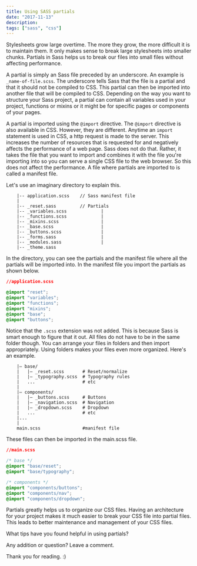 ```yaml
---
title: Using SASS partials
date: "2017-11-13"
description: 
tags: ["sass", "css"]
---
```



Stylesheets grow large overtime. The more they grow, the more difficult it is to maintain them. It only makes sense to break large stylesheets into smaller chunks. Partials in Sass helps us to break our files into small files without affecting performance.

A partial is simply an Sass file preceded by an underscore. An example is `_name-of-file.scss`. The underscore tells Sass that the file is a partial and that it should not be compiled to CSS. This partial can then be imported into another file that will be compiled to CSS. Depending on the way you want to structure your Sass project, a partial can contain all variables used in your project, functions or mixins or it might be for specific pages or components of your pages.

A partial is imported using the `@import` directive. The `@import` directive is also available in CSS. However, they are different. Anytime an `import` statement is used in CSS, a http request is made to the server. This increases the number of resources that is requested for and negatively affects the performance of a web page. Sass does not do that. Rather, it takes the file that you want to import and combines it with the file you're importing into so you can serve a single CSS file to the web browser. So this does not affect the performance. A file where partials are imported to is called a manifest file. 

Let's use an imaginary directory to explain this.

```
    |-- application.scss    // Sass manifest file
    |
    |-- _reset.sass         // Partials
    |-- _variables.scss             |
    |-- _functions.scss             |
    |-- _mixins.scss                |
    |-- _base.scss                  |
    |-- _buttons.scss               |
    |-- _forms.sass                 |
    |-- _modules.sass               |
    |-- _theme.sass 
```

In the directory, you can see the partials and the manifest file where all the partials will be imported into. In the manifest file you import the partials as shown below.

```CSS
//application.scss

@import "reset";
@import "variables";
@import "functions";
@import "mixins";
@import "base";
@import "buttons";

``` 
Notice that the `.scss` extension was not added. This is because Sass is smart enough to figure that it out.
All files do not have to be in the same folder though. You can arrange your files in folders and then import appropriately. Using folders makes your files even more organized. Here's an example.

```
    |– base/ 
    |   |– _reset.scss       # Reset/normalize 
    |   |– _typography.scss  # Typography rules 
    |   ...                  # etc
    | 
    |– components/ 
    |   |– _buttons.scss     # Buttons 
    |   |– _navigation.scss  # Navigation
    |   |– _dropdown.scss    # Dropdown  
    |   ...                  # etc 
    |...
    |
    main.scss                #manifest file
```
These files can then be imported in the main.scss file.

```CSS
//main.scss

/* base */
@import "base/reset";
@import "base/typography";

/* components */
@import "components/buttons";
@import "components/nav";
@import "components/dropdown";
```

Partials greatly helps us to organize our CSS files. Having an architecture for your project makes it much easier to break your CSS file into partial files. This leads to better maintenance and management of your CSS files.

What tips have you found helpful in using partials?

Any addition or question? Leave a comment.

Thank you for reading. :)